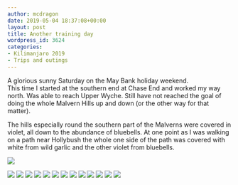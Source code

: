 ```yaml
---
author: mcdragon
date: 2019-05-04 18:37:08+00:00
layout: post
title: Another training day
wordpress_id: 3624
categories:
- Kilimanjaro 2019
- Trips and outings
---
```


A glorious sunny Saturday on the May Bank holiday weekend.  
This time I started at the southern end at Chase End and worked my way north. Was able to reach Upper Wyche. Still have not reached the goal of doing the whole Malvern Hills up and down (or the other way for that matter).

The hills especially round the southern part of the Malverns were covered in violet, all down to the abundance of bluebells. At one point as I was walking on a path near Hollybush the whole one side of the path was covered with white from wild garlic and the other violet from bluebells.

![](https://img.mcdowell.si/2019/05/2019-05-04-16.16.57-1024x576.jpg)


![](https://img.mcdowell.si/2019/05/IMG_20190504_105845-EFFECTS-1024x576.jpg)
![](https://img.mcdowell.si/2019/05/2019-05-04-16.46.16-1024x576.jpg)
![](https://img.mcdowell.si/2019/05/2019-05-04-16.16.57-1024x576.jpg)
![](https://img.mcdowell.si/2019/05/2019-05-04-16.13.56-1-1024x576.jpg)
![](https://img.mcdowell.si/2019/05/2019-05-04-16.12.24-1024x576.jpg)
![](https://img.mcdowell.si/2019/05/2019-05-04-16.02.10-1-1024x576.jpg)
![](https://img.mcdowell.si/2019/05/2019-05-04-15.25.07-1024x576.jpg)
![](https://img.mcdowell.si/2019/05/2019-05-04-15.23.52-1024x576.jpg)
![](https://img.mcdowell.si/2019/05/2019-05-04-11.25.50-576x1024.jpg)
![](https://img.mcdowell.si/2019/05/2019-05-04-10.56.38-1024x576.jpg)
![](https://img.mcdowell.si/2019/05/2019-05-04-10.53.17-1024x576.jpg)
![](https://img.mcdowell.si/2019/05/2019-05-04-10.33.40-1-1024x576.jpg)
![](https://img.mcdowell.si/2019/05/2019-05-04-10.28.58-1024x576.jpg)

